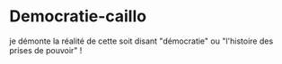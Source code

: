 # Democratie-caillo
je démonte la réalité de cette soit disant "démocratie" ou "l'histoire des prises de pouvoir" !

